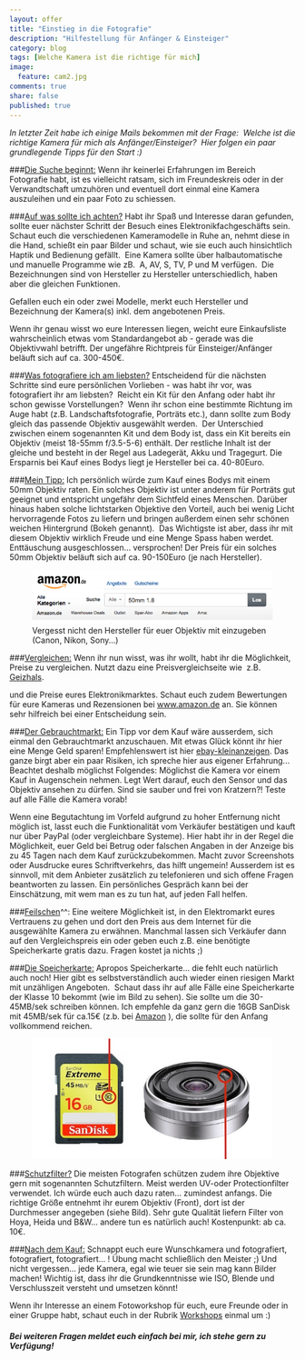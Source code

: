 ```yaml
---
layout: offer
title: "Einstieg in die Fotografie"
description: "Hilfestellung für Anfänger & Einsteiger"
category: blog
tags: [Welche Kamera ist die richtige für mich]
image:
  feature: cam2.jpg
comments: true
share: false
published: true
---
```


*In letzter Zeit habe ich einige Mails bekommen mit der Frage: 
Welche ist die richtige Kamera für mich als Anfänger/Einsteiger? 
Hier folgen ein paar grundlegende Tipps für den Start :)*
  
  

###<u>Die Suche beginnt:</u>
Wenn ihr keinerlei Erfahrungen im Bereich Fotografie habt, ist es vielleicht ratsam, sich im Freundeskreis oder in der Verwandtschaft umzuhören und eventuell dort einmal eine Kamera auszuleihen und ein paar Foto zu schiessen.

###<u>Auf was sollte ich achten?</u>
Habt ihr Spaß und Interesse daran gefunden, sollte euer nächster Schritt der Besuch eines Elektronikfachgeschäfts sein. Schaut euch die verschiedenen Kameramodelle in Ruhe an, nehmt diese in die Hand, schießt ein paar Bilder und schaut, wie sie euch auch hinsichtlich Haptik und Bedienung gefällt. 
Eine Kamera sollte über halbautomatische und manuelle Programme wie zB.  A, AV, S, TV, P und M verfügen. 
Die Bezeichnungen sind von Hersteller zu Hersteller unterschiedlich, haben aber die gleichen Funktionen. 

Gefallen euch ein oder zwei Modelle, merkt euch Hersteller und Bezeichnung der Kamera(s) inkl. dem angebotenen Preis. 

Wenn ihr genau wisst wo eure Interessen liegen, weicht eure Einkaufsliste wahrscheinlich etwas vom Standardangebot ab - gerade was die Objektivwahl betrifft.
Der ungefähre Richtpreis für Einsteiger/Anfänger beläuft sich auf ca. 300-450€. 

###<u>Was fotografiere ich am liebsten?</u>
Entscheidend für die nächsten Schritte sind eure persönlichen Vorlieben - was habt ihr vor, was fotografiert ihr am liebsten? 
Reicht ein Kit für den Anfang oder habt ihr schon gewisse Vorstellungen? 
Wenn ihr schon eine bestimmte Richtung im Auge habt (z.B. Landschaftsfotografie, Porträts etc.), dann sollte zum Body gleich das passende Objektiv ausgewählt werden. 
Der Unterschied zwischen einem sogenannten Kit und dem Body ist, dass ein Kit bereits ein Objektiv (meist 18-55mm f/3.5-5-6) enthält. Der restliche Inhalt ist der gleiche und besteht in der Regel aus Ladegerät, Akku und Tragegurt. Die Ersparnis bei Kauf eines Bodys liegt je Hersteller bei ca. 40-80Euro.

###<u>Mein Tipp:</u>
Ich persönlich würde zum Kauf eines Bodys mit einem 50mm Objektiv raten. Ein solches Objektiv ist unter anderem für Porträts gut geeignet und entspricht ungefähr dem Sichtfeld eines Menschen. Darüber hinaus haben solche lichtstarken Objektive den Vorteil, auch bei wenig Licht hervorragende Fotos zu liefern und bringen außerdem einen sehr schönen weichen Hintergrund (Bokeh genannt). 
Das Wichtigste ist aber, dass ihr mit diesem Objektiv wirklich Freude und eine Menge Spass haben werdet. Enttäuschung ausgeschlossen… versprochen!
Der Preis für ein solches 50mm Objektiv beläuft sich auf ca. 90-150Euro (je nach Hersteller).

<figure>
<img src="/images/Amazon.png"/>
<figcaption>Vergesst nicht den Hersteller für euer Objektiv mit einzugeben (Canon, Nikon, Sony...)</figcaption>
</figure>

###<u>Vergleichen:</u>
Wenn ihr nun wisst, was ihr wollt, habt ihr die Möglichkeit, Preise zu vergleichen. Nutzt dazu eine Preisvergleichseite wie  z.B. [Geizhals](http://www.geizhals.de).

und die Preise eures Elektronikmarktes. Schaut euch zudem Bewertungen für eure Kameras und Rezensionen bei www.amazon.de an. Sie können sehr hilfreich bei einer Entscheidung sein.

###<u>Der Gebrauchtmarkt:</u>
Ein Tipp vor dem Kauf wäre ausserdem, sich einmal den Gebrauchtmarkt anzuschauen. Mit etwas Glück könnt ihr hier eine Menge Geld sparen! Empfehlenswert ist hier [ebay-kleinanzeigen](http://www.ebay-kleinanzeigen.de).
Das ganze birgt aber ein paar Risiken, ich spreche hier aus eigener Erfahrung...
Beachtet deshalb möglichst Folgendes:
Möglichst die Kamera vor einem Kauf in Augenschein nehmen. Legt Wert darauf, euch den Sensor und das Objektiv ansehen zu dürfen. Sind sie sauber und frei von Kratzern?!
Teste auf alle Fälle die Kamera vorab!

Wenn eine Begutachtung im Vorfeld aufgrund zu hoher Entfernung nicht möglich ist, lasst euch die Funktionalität vom Verkäufer bestätigen und kauft nur über PayPal (oder vergleichbare Systeme). Hier habt ihr in der Regel die Möglichkeit, euer Geld bei Betrug oder falschen Angaben in der Anzeige bis zu 45 Tagen nach dem Kauf zurückzubekommen. Macht zuvor Screenshots oder Ausdrucke eures Schriftverkehrs, das hilft ungemein!
Ausserdem ist es sinnvoll, mit dem Anbieter zusätzlich zu telefonieren und sich offene Fragen beantworten zu lassen. Ein persönliches Gespräch kann bei der Einschätzung, mit wem man es zu tun hat, auf jeden Fall helfen.

###<u>Feilschen</u>^^:
Eine weitere Möglichkeit ist, in den Elektromarkt eures Vertrauens zu gehen und dort den Preis aus dem Internet für die ausgewählte Kamera zu erwähnen. Manchmal lassen sich Verkäufer dann auf den Vergleichspreis ein oder geben euch z.B. eine benötigte Speicherkarte gratis dazu. Fragen kostet ja nichts ;)

###<u>Die Speicherkarte:</u>
Apropos Speicherkarte... die fehlt euch natürlich auch noch! Hier gibt es selbstverständlich auch wieder einen riesigen Markt mit unzähligen Angeboten. 
Schaut dass ihr auf alle Fälle eine Speicherkarte der Klasse 10 bekommt (wie im Bild zu sehen). Sie sollte um die 30-45MB/sek schreiben können. Ich empfehle da ganz gern die 16GB SanDisk mit 45MB/sek für ca.15€ (z.b. bei [Amazon](http://www.amazon.de) ), die sollte für den Anfang vollkommend reichen.

<figure>
<img src="/images/sd.jpg"/>
<figcaption></figcaption>
</figure>

###<u>Schutzfilter?</u>
Die meisten Fotografen schützen zudem ihre Objektive gern mit sogenannten Schutzfiltern. Meist werden UV-oder Protectionfilter verwendet. Ich würde euch auch dazu raten... zumindest anfangs.
Die richtige Größe entnehmt ihr eurem Objektiv (Front), dort ist der Durchmesser angegeben (siehe Bild).
Sehr gute Qualität liefern Filter von Hoya, Heida und B&W… andere tun es natürlich auch! Kostenpunkt: ab ca. 10€.

###<u>Nach dem Kauf:</u>
Schnappt euch eure Wunschkamera und fotografiert, fotografiert, fotografiert... !
Übung macht schließlich den Meister ;)
Und nicht vergessen... jede Kamera, egal wie teuer sie sein mag kann Bilder machen! Wichtig ist, dass ihr die Grundkenntnisse wie ISO, Blende und Verschlusszeit versteht und umsetzen könnt!

Wenn ihr Interesse an einem Fotoworkshop für euch, eure Freunde oder in einer Gruppe habt, schaut euch in der Rubrik [Workshops](http://www.kay-pehnke.de/offers-single) einmal um :)   


##### Bei weiteren Fragen meldet euch einfach bei mir, ich stehe gern zu Verfügung!

